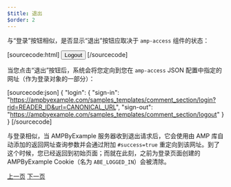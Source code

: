 ```yaml
---
$title: 退出
$order: 2
---
```


与“登录”按钮相似，是否显示“退出”按钮应取决于 `amp-access` 组件的状态：

[sourcecode:html]
<button amp-access="loggedIn" amp-access-hide tabindex="0" on="tap:amp-access.login-sign-out" class="button-primary comment-button">Logout</button>
[/sourcecode]

当您点击“退出”按钮后，系统会将您定向到您在 `amp-access` JSON 配置中指定的网址（作为登录对象的一部分）：

[sourcecode:json]
{
"login": {
  "sign-in": "https://ampbyexample.com/samples_templates/comment_section/login?rid=READER_ID&url=CANONICAL_URL",
  "sign-out": "https://ampbyexample.com/samples_templates/comment_section/logout"
  }
}
[/sourcecode]

与登录相似，当 AMPByExample 服务器收到退出请求后，它会使用由 AMP 库自动添加的返回网址查询参数并会通过附加 `#success=true` 重定向到该网址。到了这个时候，您已经返回到初始页面；而就在此刻，之前为登录页面创建的 AMPByExample Cookie（名为 `ABE_LOGGED_IN`）会被清除。

<div class="prev-next-buttons">
  <a class="button prev-button" href="/zh_cn/docs/tutorials/login_requiring/add_comment.html"><span class="arrow-prev">上一页</span></a>
  <a class="button next-button" href="/zh_cn/docs/tutorials/login_requiring/summary.html"><span class="arrow-next">下一页</span></a>
</div>
